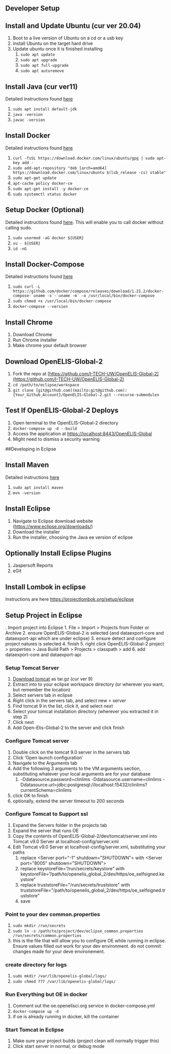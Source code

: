 

## Developer Setup


## Install and Update Ubuntu (cur ver 20.04)



1. Boot to a live version of Ubuntu on a cd or a usb key
2. Install Ubuntu on the target hard drive 
3. Update ubuntu once it is finished installing
    1. `sudo apt update`
    2. `sudo apt upgrade`
    3. `sudo apt full-upgrade`
    4. `sudo apt autoremove`


## Install Java (cur ver11)

Detailed instructions found [here](https://www.digitalocean.com/community/tutorials/how-to-install-java-with-apt-on-ubuntu-18-04)



1. `sudo apt install default-jdk`
2. `java -version`
3. `javac -version`


## Install Docker 

Detailed instructions found [here](https://www.digitalocean.com/community/tutorials/how-to-install-and-use-docker-on-ubuntu-16-04)



1. `curl -fsSL https://download.docker.com/linux/ubuntu/gpg | sudo apt-key add -`
2. `sudo add-apt-repository "deb [arch=amd64] https://download.docker.com/linux/ubuntu $(lsb_release -cs) stable"`
3. `sudo apt-get update`
4. `apt-cache policy docker-ce`
5. `sudo apt-get install -y docker-ce`
6. `sudo systemctl status docker`


## Setup Docker (Optional)

Detailed instructions found [here](https://www.digitalocean.com/community/tutorials/how-to-install-and-use-docker-on-ubuntu-16-04). This will enable you to call docker without calling sudo.



1. `sudo usermod -aG docker ${USER} `
2. `su - ${USER}`
3. `id -nG`


## Install Docker-Compose

Detailed instructions found [here](https://www.digitalocean.com/community/tutorials/how-to-install-docker-compose-on-ubuntu-18-04)



1. ``sudo curl -L https://github.com/docker/compose/releases/download/1.21.2/docker-compose-`uname -s`-`uname -m` -o /usr/local/bin/docker-compose``
2. `sudo chmod +x /usr/local/bin/docker-compose`
3. `docker-compose --version`


## Install Chrome



1. Download Chrome
2. Run Chrome installer 
3. Make chrome your default browser


## Download OpenELIS-Global-2



1. Fork the repo at [https://github.com/I-TECH-UW/OpenELIS-Global-2](https://github.com/I-TECH-UW/OpenELIS-Global-2) 
2. `cd /path/to/eclipse/workspace`
3. `git clone [git@github.com](mailto:git@github.com):{Your_Github_Account}/OpenELIS-Global-2.git --recurse-submodules`



## Test If OpenELIS-Global-2 Deploys



1. Open terminal to the OpenELIS-Global-2 directory
2. `docker-compose up -d --build`
3. Access the application at [https://localhost:8443/OpenELIS-Global](https://localhost:8443/OpenELIS-Global)
4. Might need to dismiss a security warning


##Developing in Eclipse

## Install Maven

Detailed instructions [here](https://linuxize.com/post/how-to-install-apache-maven-on-ubuntu-18-04/)



1. `sudo apt install maven`
2. `mvn -version`


## Install Eclipse



1. Navigate to Eclipse download website (https://www.eclipse.org/downloads/)
2. Download the installer
3. Run the installer, choosing the Java ee version of eclipse


## Optionally Install Eclipse Plugins

1. Jaspersoft Reports
2. eGit    


## Install Lombok in eclipse

 Instructions are here https://projectlombok.org/setup/eclipse
 

## Setup Project in Eclipse

. Import project into Eclipse
    1. File > Import > Projects from Folder or Archive
    2. ensure OpenELIS-Global-2 is selected (and dataexport-core and dataexport-api which are under eclipse)
    3. ensure detect and configure project natures is selected
    4. finish
    5. right click OpenELIS-Global-2 project > properties > Java Build Path > Projects > classpath > add
    6. add dataexport-core and dataexport-api



### Setup Tomcat Server


1. [Download tomcat](https://tomcat.apache.org/download-90.cgi) as tar.gz (cur ver 9)
2. Extract into to your eclipse workspace directory (or wherever you want, but remember the location)
3. Select servers tab in eclipse
4. Right click in the servers tab, and select new > server
5. Find tomcat 9 in the list, click it, and select next
6. Select your tomcat installation directory (wherever you extracted it in step 2)
7. Click next
8. Add Open-Elis-Global-2 to the server and click finish


### Configure Tomcat server


1. Double click on the tomcat 9.0 server in the servers tab
2. Click ‘Open launch configuration’
3. Navigate to the Arguments tab
4. Add the following 3 arguments to the VM arguments section, substituting whatever your local arguments are for your database
    1. -Ddatasource.password=clinlims -Ddatasource.username=clinlims -Ddatasource.url=jdbc:postgresql://localhost:15432/clinlims?currentSchema=clinlims
5. click OK to finish
6. optionally, extend the server timeout to 200 seconds


### Configure Tomcat to Support ssl


1. Expand the Servers folder in the projects tab
2. Expand the server that runs OE
3. Copy the contents of OpenELIS-Global-2/dev/tomcat/server.xml into Tomcat v9.0 Server at localhost-config/server.xml
4. Edit Tomcat v9.0 Server at localhost-config/server.xml, substituting your paths
    1. replace &lt;Server port="-1" shutdown="SHUTDOWN"> with &lt;Server port="8005" shutdown="SHUTDOWN">
    2. replace keystoreFile=”/run/secrets/keystore” with keystoreFile=”/path/to/openelis_global_2/dev/https/oe_selfsigned.keystore”
    3. replace truststoreFile="/run/secrets/truststore" with truststoreFile="/path/to/openelis_global_2/dev/https/oe_selfsigned.truststore"
    4. save


### Point to your dev common.properties 


1. `sudo mkdir /run/secrets`
2. `sudo ln -s /path/to/project/dev/eclipse_common.properties /run/secrets/common.properties`
3. this is the file that will allow you to configure OE while running in eclipse. Ensure values filled out work for your dev environment. do not commit changes made for your deve environement.


### create directory for logs


1. `sudo mkdir /var/lib/openelis-global/logs/`
2. `sudo chmod 777 /var/lib/openelis-global/logs/`



### Run Everything but OE in docker


1. Comment out the oe.openelisci.org service in docker-compose.yml
2. `docker-compose up -d`
3. if oe is already running in docker, kill the container


### Start Tomcat in Eclipse


1. Make sure your project builds (project clean will normally trigger this)
2. Click start server in normal, or debug mode